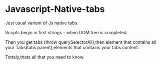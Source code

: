# Javascript-Native-tabs
Just usual variant of Js native tabs.

Scripts begin in first strings - when DOM tree is completed.

Then you get tabs (throw querySelectorAll),then element that contains all your Tabs(tabs parent),elements that contains your tabs content.

Tottaly,thats all that you need to know.


